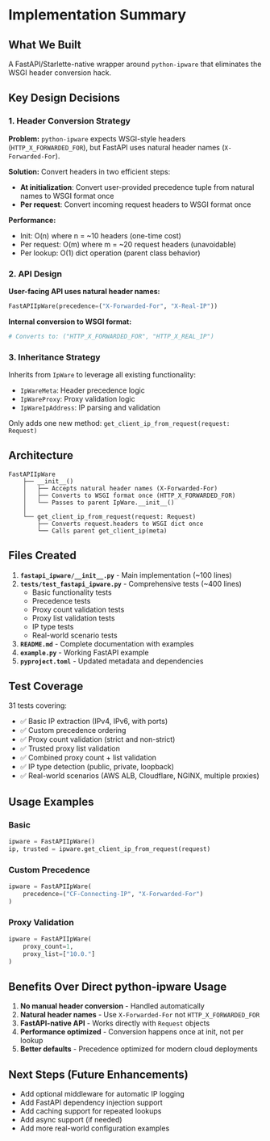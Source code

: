 # Implementation Summary

## What We Built

A FastAPI/Starlette-native wrapper around `python-ipware` that eliminates the WSGI header conversion hack.

## Key Design Decisions

### 1. Header Conversion Strategy

**Problem:** `python-ipware` expects WSGI-style headers (`HTTP_X_FORWARDED_FOR`), but FastAPI uses natural header names (`X-Forwarded-For`).

**Solution:** Convert headers in two efficient steps:
- **At initialization**: Convert user-provided precedence tuple from natural names to WSGI format once
- **Per request**: Convert incoming request headers to WSGI format once

**Performance:**
- Init: O(n) where n = ~10 headers (one-time cost)
- Per request: O(m) where m = ~20 request headers (unavoidable)
- Per lookup: O(1) dict operation (parent class behavior)

### 2. API Design

**User-facing API uses natural header names:**
```python
FastAPIIpWare(precedence=("X-Forwarded-For", "X-Real-IP"))
```

**Internal conversion to WSGI format:**
```python
# Converts to: ("HTTP_X_FORWARDED_FOR", "HTTP_X_REAL_IP")
```

### 3. Inheritance Strategy

Inherits from `IpWare` to leverage all existing functionality:
- `IpWareMeta`: Header precedence logic
- `IpWareProxy`: Proxy validation logic  
- `IpWareIpAddress`: IP parsing and validation

Only adds one new method: `get_client_ip_from_request(request: Request)`

## Architecture

```
FastAPIIpWare
    ├── __init__()
    │   ├── Accepts natural header names (X-Forwarded-For)
    │   ├── Converts to WSGI format once (HTTP_X_FORWARDED_FOR)
    │   └── Passes to parent IpWare.__init__()
    │
    └── get_client_ip_from_request(request: Request)
        ├── Converts request.headers to WSGI dict once
        └── Calls parent get_client_ip(meta)
```

## Files Created

1. **`fastapi_ipware/__init__.py`** - Main implementation (~100 lines)
2. **`tests/test_fastapi_ipware.py`** - Comprehensive tests (~400 lines)
   - Basic functionality tests
   - Precedence tests
   - Proxy count validation tests
   - Proxy list validation tests
   - IP type tests
   - Real-world scenario tests
3. **`README.md`** - Complete documentation with examples
4. **`example.py`** - Working FastAPI example
5. **`pyproject.toml`** - Updated metadata and dependencies

## Test Coverage

31 tests covering:
- ✅ Basic IP extraction (IPv4, IPv6, with ports)
- ✅ Custom precedence ordering
- ✅ Proxy count validation (strict and non-strict)
- ✅ Trusted proxy list validation
- ✅ Combined proxy count + list validation
- ✅ IP type detection (public, private, loopback)
- ✅ Real-world scenarios (AWS ALB, Cloudflare, NGINX, multiple proxies)

## Usage Examples

### Basic
```python
ipware = FastAPIIpWare()
ip, trusted = ipware.get_client_ip_from_request(request)
```

### Custom Precedence
```python
ipware = FastAPIIpWare(
    precedence=("CF-Connecting-IP", "X-Forwarded-For")
)
```

### Proxy Validation
```python
ipware = FastAPIIpWare(
    proxy_count=1,
    proxy_list=["10.0."]
)
```

## Benefits Over Direct python-ipware Usage

1. **No manual header conversion** - Handled automatically
2. **Natural header names** - Use `X-Forwarded-For` not `HTTP_X_FORWARDED_FOR`
3. **FastAPI-native API** - Works directly with `Request` objects
4. **Performance optimized** - Conversion happens once at init, not per lookup
5. **Better defaults** - Precedence optimized for modern cloud deployments

## Next Steps (Future Enhancements)

- Add optional middleware for automatic IP logging
- Add FastAPI dependency injection support
- Add caching support for repeated lookups
- Add async support (if needed)
- Add more real-world configuration examples
